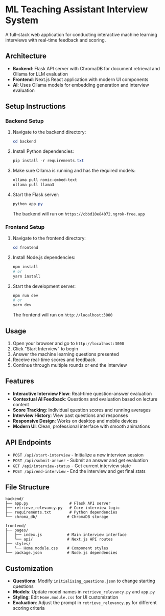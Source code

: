 # ML Teaching Assistant Interview System

A full-stack web application for conducting interactive machine learning interviews with real-time feedback and scoring.

## Architecture

- **Backend**: Flask API server with ChromaDB for document retrieval and Ollama for LLM evaluation
- **Frontend**: Next.js React application with modern UI components
- **AI**: Uses Ollama models for embedding generation and interview evaluation

## Setup Instructions

### Backend Setup

1. Navigate to the backend directory:
   ```powershell
   cd backend
   ```

2. Install Python dependencies:
   ```powershell
   pip install -r requirements.txt
   ```

3. Make sure Ollama is running and has the required models:
   ```powershell
   ollama pull nomic-embed-text
   ollama pull llama3
   ```

4. Start the Flask server:
   ```powershell
   python app.py
   ```
   The backend will run on `https://cbbd10e84072.ngrok-free.app`

### Frontend Setup

1. Navigate to the frontend directory:
   ```powershell
   cd frontend
   ```

2. Install Node.js dependencies:
   ```powershell
   npm install
   # or
   yarn install
   ```

3. Start the development server:
   ```powershell
   npm run dev
   # or
   yarn dev
   ```
   The frontend will run on `http://localhost:3000`

## Usage

1. Open your browser and go to `http://localhost:3000`
2. Click "Start Interview" to begin
3. Answer the machine learning questions presented
4. Receive real-time scores and feedback
5. Continue through multiple rounds or end the interview

## Features

- **Interactive Interview Flow**: Real-time question-answer evaluation
- **Contextual AI Feedback**: Questions and evaluation based on lecture content
- **Score Tracking**: Individual question scores and running averages
- **Interview History**: View past questions and responses
- **Responsive Design**: Works on desktop and mobile devices
- **Modern UI**: Clean, professional interface with smooth animations

## API Endpoints

- `POST /api/start-interview` - Initialize a new interview session
- `POST /api/submit-answer` - Submit an answer and get evaluation
- `GET /api/interview-status` - Get current interview state
- `POST /api/end-interview` - End the interview and get final stats

## File Structure

```
backend/
├── app.py                  # Flask API server
├── retrieve_relevancy.py   # Core interview logic
├── requirements.txt        # Python dependencies
└── chroma_db/             # ChromaDB storage

frontend/
├── pages/
│   ├── index.js           # Main interview interface
│   └── api/               # Next.js API routes
├── styles/
│   └── Home.module.css    # Component styles
└── package.json           # Node.js dependencies
```

## Customization

- **Questions**: Modify `initialising_questions.json` to change starting questions
- **Models**: Update model names in `retrieve_relevancy.py` and `app.py`
- **Styling**: Edit `Home.module.css` for UI customization
- **Evaluation**: Adjust the prompt in `retrieve_relevancy.py` for different scoring criteria